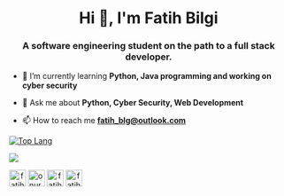 <h1 align="center">Hi 👋, I'm Fatih Bilgi</h1>
<h3 align="center">A software engineering student on the path to a full stack developer.</h3>


- 🌱 I’m currently learning **Python, Java programming and working on cyber security**


- 💬 Ask me about **Python, Cyber Security, Web Development**


- 📫 How to reach me **fatih_blg@outlook.com**


[![Top Lang](https://github-readme-stats.vercel.app/api/top-langs/?username=fatihbilgi&layout=compact)](https://github.com/fatihbilgi)
<p> <img align="center" src="https://github-readme-stats.vercel.app/api?username=fatihbilgi&show_icons=true&theme=algolia" ;"alt="fatihbilgi" /></p>
<p align="center">

  
 
<a href="https://www.linkedin.com/in/fatihbilgi/"  align="center" target="blank"><img align="center" src="https://upload.wikimedia.org/wikipedia/commons/thumb/c/ca/LinkedIn_logo_initials.png/768px-LinkedIn_logo_initials.png" alt="fatihbilgi" height="30" width="30" /></a>
<a href="https://www.instagram.com/fatihstagram1/" target="blank"><img align="center" src="https://cdn2.iconfinder.com/data/icons/social-media-2285/512/1_Instagram_colored_svg_1-256.png" alt="onursercanyilmaz" height="30" width="30" /></a>
<a href="mailto:fatih_blg@outlook.com"  align="center" target="blank"><img align="center" src="https://cdn3.iconfinder.com/data/icons/logos-brands-3/24/logo_brand_brands_logos_outlook-256.png" alt="fatihbilgi" height="30" width="30" /></a>
<a href="mailto:bilgi.fatih4@gmail.com"  align="center" target="blank"><img align="center" src="https://cdn4.iconfinder.com/data/icons/logos-brands-in-colors/48/google-gmail-128.png" alt="fatihbilgi" height="30" width="30" /></a>
</p>
